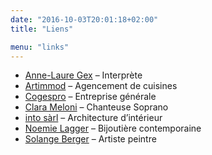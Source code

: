 ```yaml
---
date: "2016-10-03T20:01:18+02:00"
title: "Liens"

menu: "links"
---
```


* [Anne-Laure Gex](http://annelauregex.ch/) – Interprète
* [Artimmod](http://www.artimmod.ch/) – Agencement de cuisines
* [Cogespro](http://www.cogespro.ch/) – Entreprise générale
* [Clara Meloni](http://www.clarameloni.com/) – Chanteuse Soprano
* [into sàrl](http://www.intosarl.ch/) – Architecture d’intérieur
* [Noemie Lagger](http://noemielagger.ch/) – Bijoutière contemporaine
* [Solange Berger](http://art-berger.ch/) – Artiste peintre

